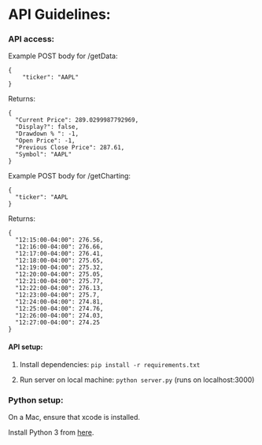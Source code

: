 # API Guidelines:

### API access:
Example POST body for /getData:
```
{
	"ticker": "AAPL"
}
```

Returns: 
```
{
  "Current Price": 289.0299987792969,
  "Display?": false,
  "Drawdown % ": -1,
  "Open Price": -1,
  "Previous Close Price": 287.61,
  "Symbol": "AAPL"
}
```

Example POST body for /getCharting:
```
{
  "ticker": "AAPL
}
```
Returns:
```
{
  "12:15:00-04:00": 276.56,
  "12:16:00-04:00": 276.66,
  "12:17:00-04:00": 276.41,
  "12:18:00-04:00": 275.65,
  "12:19:00-04:00": 275.32,
  "12:20:00-04:00": 275.05,
  "12:21:00-04:00": 275.77,
  "12:22:00-04:00": 276.13,
  "12:23:00-04:00": 275.7,
  "12:24:00-04:00": 274.81,
  "12:25:00-04:00": 274.76,
  "12:26:00-04:00": 274.03,
  "12:27:00-04:00": 274.25
}
```
#### API setup:

1. Install dependencies:
```pip install -r requirements.txt```

2. Run server on local machine:
```python server.py``` (runs on localhost:3000)


### Python setup:

On a Mac, ensure that xcode is installed.

Install Python 3 from [here](https://www.anaconda.com/distribution/).